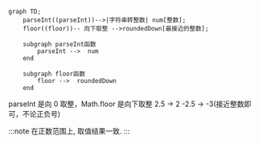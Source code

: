 ```mermaid
graph TD;
    parseInt((parseInt))-->|字符串转整数| num[整数];
    floor((floor))-- 向下取整 -->roundedDown[最接近的整数];

    subgraph parseInt函数
        parseInt -->  num
    end

    subgraph floor函数
        floor -->  roundedDown
    end
```

parseInt 是向 0 取整，Math.floor 是向下取整 2.5 -> 2 -2.5 -> -3(接近整数即可，不论正负号)

:::note
在正数范围上, 取值结果一致.
:::